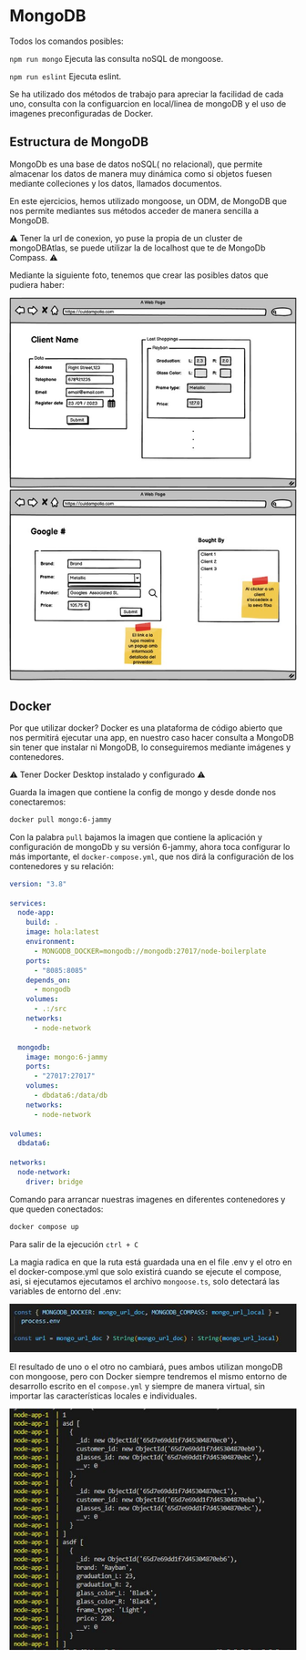 # MongoDB

Todos los comandos posibles:

`npm run mongo` Ejecuta las consulta noSQL de mongoose.

`npm run eslint` Ejecuta eslint.

Se ha utilizado dos métodos de trabajo para apreciar la facilidad de cada uno, consulta con la configuarcion en local/linea de mongoDB y el uso de imagenes preconfiguradas de Docker.

## Estructura de MongoDB

MongoDb es una base de datos noSQL( no relacional), que permite almacenar los datos de manera muy dinámica como si objetos fuesen mediante colleciones y los datos, llamados documentos.

En este ejercicios, hemos utilizado mongoose, un ODM, de MongoDB que nos permite mediantes sus métodos acceder de manera sencilla a MongoDB.

⚠️ Tener la url de conexion, yo puse la propia de un cluster de mongoDBAtlas, se puede utilizar la de localhost que te de MongoDb Compass. ⚠️

Mediante la siguiente foto, tenemos que crear las posibles datos que pudiera haber:

!['foto'](./capt1.jpg)
!['foto'](./capt0.jpg)

## Docker

Por que utilizar docker? Docker es una plataforma de código abierto que nos permitirá ejecutar una app, en nuestro caso hacer consulta a MongoDB sin tener que instalar ni MongoDB, lo conseguiremos mediante imágenes y contenedores.

⚠️ Tener Docker Desktop instalado y configurado ⚠️

Guarda la imagen que contiene la config de mongo y desde donde nos conectaremos:

```sh
docker pull mongo:6-jammy
```

Con la palabra `pull` bajamos la imagen que contiene la aplicación y configuración de mongoDb y su versión 6-jammy, ahora toca configurar lo más importante, el `docker-compose.yml`, que nos dirá la configuración de los contenedores y su relación:

```yml
version: "3.8"

services:
  node-app:
    build: .
    image: hola:latest
    environment:
      - MONGODB_DOCKER=mongodb://mongodb:27017/node-boilerplate
    ports:
      - "8085:8085"
    depends_on:
      - mongodb
    volumes:
      - .:/src
    networks:
      - node-network

  mongodb:
    image: mongo:6-jammy
    ports:
      - "27017:27017"
    volumes:
      - dbdata6:/data/db
    networks:
      - node-network

volumes:
  dbdata6:

networks:
  node-network:
    driver: bridge
```

Comando para arrancar nuestras imagenes en diferentes contenedores y que queden conectados:

```sh
docker compose up
```

Para salir de la ejecución `ctrl + C`

La magia radica en que la ruta está guardada una en el file .env y el otro en el docker-compose.yml que solo existirá cuando se ejecute el compose, asi, si ejecutamos ejecutamos el archivo `mongoose.ts`, solo detectará las variables de entorno del .env:

![foto_env](./capt3.JPG)

El resultado de uno o el otro no cambiará, pues ambos utilizan mongoDB con mongoose, pero con Docker siempre tendremos el mismo entorno de desarrollo escrito en el `compose.yml` y siempre de manera virtual, sin importar las características locales e individuales.

![resultado](./capt2.JPG)
